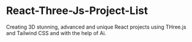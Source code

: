 # React-Three-Js-Project-List
Creating 3D stunning, advanced and unique React projects using THree.js and Tailwind CSS and with the help of Ai.
